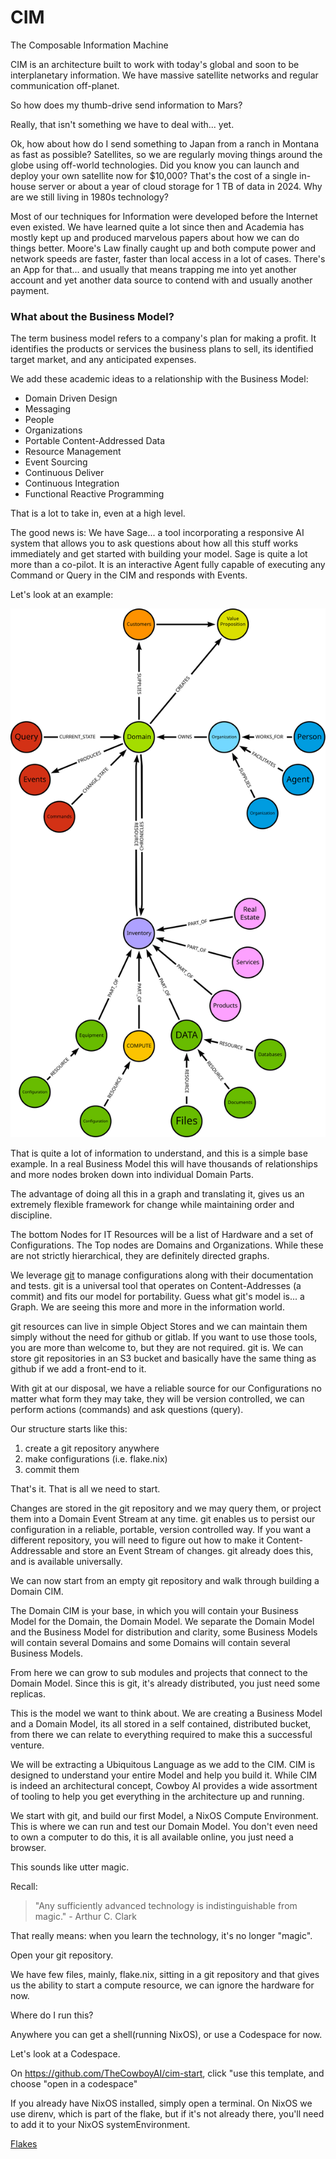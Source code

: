 # CIM
The Composable Information Machine

CIM is an architecture built to work with today's global and soon to be interplanetary information.
We have massive satellite networks and regular communication off-planet.

So how does my thumb-drive send information to Mars?

Really, that isn't something we have to deal with... yet.

Ok, how about how do I send something to Japan from a ranch in Montana as fast as possible?
Satellites, so we are regularly moving things around the globe using off-world technologies.
Did you know you can launch and deploy your own satellite now for $10,000? That's the cost of a single in-house server or about a year of cloud storage for 1 TB of data in 2024. Why are we still living in 1980s technology?

Most of our techniques for Information were developed before the Internet even existed. We have learned quite a lot since then and Academia has mostly kept up and produced marvelous papers about how we can do things better. Moore's Law finally caught up and both compute power and network speeds are faster, faster than local access in a lot of cases. There's an App for that... and usually that means trapping me into yet another account and yet another data source to contend with and usually another payment.

### What about the Business Model?
The term business model refers to a company's plan for making a profit. It identifies the products or services the business plans to sell, its identified target market, and any anticipated expenses.

We add these academic ideas to a relationship with the Business Model:
  - Domain Driven Design
  - Messaging
  - People
  - Organizations
  - Portable Content-Addressed Data
  - Resource Management
  - Event Sourcing
  - Continuous Deliver
  - Continuous Integration
  - Functional Reactive Programming

That is a lot to take in, even at a high level.

The good news is: We have Sage... a tool incorporating a responsive AI system that allows you to ask questions about how all this stuff works immediately and get started with building your model. Sage is quite a lot more than a co-pilot. It is an interactive Agent fully capable of executing any Command or Query in the CIM and responds with Events.

Let's look at an example:

![CIM - Inventory](./CIM-Inventory.svg)

That is quite a lot of information to understand, and this is a simple base example. In a real Business Model this will have thousands of relationships and more nodes broken down into individual Domain Parts.

The advantage of doing all this in a graph and translating it, gives us an extremely flexible framework for change while maintaining order and discipline.

The bottom Nodes for IT Resources will be a list of Hardware and a set of Configurations.
The Top nodes are Domains and Organizations.  While these are not strictly hierarchical, they are definitely directed graphs.

We leverage [git](https://git-scm.com/) to manage configurations along with their documentation and tests.  git is a universal tool that operates on Content-Addresses (a commit) and fits our model for portability. Guess what git's model is... a Graph. We are seeing this more and more in the information world.

git resources can live in simple Object Stores and we can maintain them simply without the need for github or gitlab. If you want to use those tools, you are more than welcome to, but they are not required. git is. We can store git repositories in an S3 bucket and basically have the same thing as github if we add a front-end to it.

With git at our disposal, we have a reliable source for our Configurations no matter what form they may take, they will be version controlled, we can perform actions (commands) and ask questions (query).

Our structure starts like this:
1.  create a git repository anywhere
2.  make configurations (i.e. flake.nix)
3.  commit them

That's it. That is all we need to start.

Changes are stored in the git repository and we may query them, or project them into a Domain Event Stream at any time. git enables us to persist our configuration in a reliable, portable, version controlled way. If you want a different repository, you will need to figure out how to make it Content-Addressable and store an Event Stream of changes. git already does this, and is available universally.

We can now start from an empty git repository and walk through building a Domain CIM.

The Domain CIM is your base, in which you will contain your Business Model for the Domain, the Domain Model.  We separate the Domain Model and the Business Model for distribution and clarity, some Business Models will contain several Domains and some Domains will contain several Business Models.

From here we can grow to sub modules and projects that connect to the Domain Model.
Since this is git, it's already distributed, you just need some replicas.

This is the model we want to think about.  We are creating a Business Model and a Domain Model, its all stored in a self contained, distributed bucket, from there we can relate to everything required to make this a successful venture.

We will be extracting a Ubiquitous Language as we add to the CIM.
CIM is designed to understand your entire Model and help you build it.
While CIM is indeed an architectural concept, Cowboy AI provides a wide assortment of tooling to help you get everything in the architecture up and running.

We start with git, and build our first Model, a NixOS Compute Environment.
This is where we can run and test our Domain Model. You don't even need to own a computer to do this, it is all available online, you just need a browser.

This sounds like utter magic.

Recall:
> "Any sufficiently advanced technology is indistinguishable from magic." - Arthur C. Clark

That really means: when you learn the technology, it's no longer "magic".

Open your git repository.

We have few files, mainly, flake.nix, sitting in a git repository and that gives us the ability to start a compute resource, we can ignore the hardware for now.

Where do I run this?

Anywhere you can get a shell(running NixOS), or use a Codespace for now.

Let's look at a Codespace.

On https://github.com/TheCowboyAI/cim-start, click "use this template, and choose "open in a codespace"

If you already have NixOS installed, simply open a terminal.
On NixOS we use direnv, which is part of the flake, but if it's not already there, you'll need to add it to your NixOS systemEnvironment.

[Flakes](./Flake.md)

